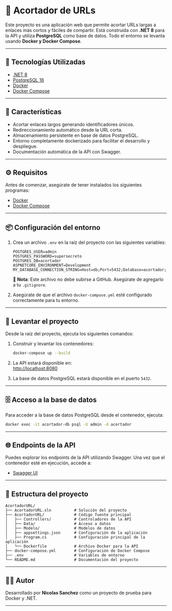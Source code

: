 # 🔗 Acortador de URLs

Este proyecto es una aplicación web que permite acortar URLs largas a enlaces más cortos y fáciles de compartir. Está construida con **.NET 8** para la API y utiliza **PostgreSQL** como base de datos. Todo el entorno se levanta usando **Docker y Docker Compose**.

---

## 🚀 Tecnologías Utilizadas

- [.NET 8](https://dotnet.microsoft.com/)
- [PostgreSQL 16](https://www.postgresql.org/)
- [Docker](https://www.docker.com/)
- [Docker Compose](https://docs.docker.com/compose/)

---

## 🧠 Características

- Acortar enlaces largos generando identificadores únicos.
- Redireccionamiento automático desde la URL corta.
- Almacenamiento persistente en base de datos PostgreSQL.
- Entorno completamente dockerizado para facilitar el desarrollo y despliegue.
- Documentación automática de la API con Swagger.

---

## ⚙️ Requisitos

Antes de comenzar, asegúrate de tener instalados los siguientes programas:

- [Docker](https://www.docker.com/)
- [Docker Compose](https://docs.docker.com/compose/)

---

## 📦 Configuración del entorno

1. Crea un archivo `.env` en la raíz del proyecto con las siguientes variables:

   ```env
   POSTGRES_USER=admin
   POSTGRES_PASSWORD=supersecreto
   POSTGRES_DB=acortador
   ASPNETCORE_ENVIRONMENT=Development
   MY_DATABASE_CONNECTION_STRING=Host=db;Port=5432;Database=acortador;Username=admin;Password=supersecreto
   ```

   🔐 **Nota**: Este archivo no debe subirse a GitHub. Asegúrate de agregarlo a tu `.gitignore`.

2. Asegúrate de que el archivo `docker-compose.yml` esté configurado correctamente para tu entorno.

---

## 🐳 Levantar el proyecto

Desde la raíz del proyecto, ejecuta los siguientes comandos:

1. Construir y levantar los contenedores:

   ```bash
   docker-compose up --build
   ```

2. La API estará disponible en:  
   [http://localhost:8080](http://localhost:8080)

3. La base de datos PostgreSQL estará disponible en el puerto `5432`.

---

## 🗄️ Acceso a la base de datos

Para acceder a la base de datos PostgreSQL desde el contenedor, ejecuta:

```bash
docker exec -it acortador-db psql -U admin -d acortador
```

---

## 🌐 Endpoints de la API

Puedes explorar los endpoints de la API utilizando Swagger. Una vez que el contenedor esté en ejecución, accede a:

- [Swagger UI](http://localhost:8080/swagger/index.html)

---

## 📂 Estructura del proyecto

```
AcortadorURL/
├── AcortadorURL.sln          # Solución del proyecto
├── AcortadorURL/             # Código fuente principal
│   ├── Controllers/          # Controladores de la API
│   ├── Data/                 # Acceso a datos
│   ├── Modelo/               # Modelos de datos
│   ├── appsettings.json      # Configuración de la aplicación
│   ├── Program.cs            # Configuración principal de la aplicación
│   └── Dockerfile            # Archivo Docker para la API
├── docker-compose.yml        # Configuración de Docker Compose
├── .env                      # Variables de entorno
└── README.md                 # Documentación del proyecto
```

---

## 🧑‍💻 Autor

Desarrollado por **Nicolas Sanchez** como un proyecto de prueba para Docker y .NET.

---